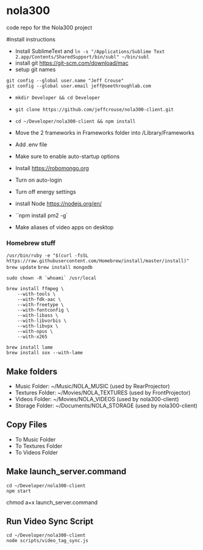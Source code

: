 # nola300
code repo for the Nola300 project


#install instructions
- Install SublimeText and ``ln -s "/Applications/Sublime Text 2.app/Contents/SharedSupport/bin/subl" ~/bin/subl``
- install git https://git-scm.com/download/mac
- setup git names

```
git config --global user.name "Jeff Crouse"
git config --global user.email jeff@seethroughlab.com
```

- ``mkdir Developer && cd Developer``
- ``git clone https://github.com/jeffcrouse/nola300-client.git``
- ``cd ~/Developer/nola300-client && npm install``
- Move the 2 frameworks in Frameworks folder into /Library/Frameworks
- Add .env file

- Make sure to enable auto-startup options
- Install https://robomongo.org
- Turn on auto-login
- Turn off energy settings
- install Node https://nodejs.org/en/
- ``npm install pm2 -g`
- Make aliases of video apps on desktop

### Homebrew stuff
```/usr/bin/ruby -e "$(curl -fsSL https://raw.githubusercontent.com/Homebrew/install/master/install)"```
``brew update``
``brew install mongodb``

``sudo chown -R `whoami` /usr/local``

```
brew install ffmpeg \
    --with-tools \
    --with-fdk-aac \
    --with-freetype \
    --with-fontconfig \
    --with-libass \
    --with-libvorbis \
    --with-libvpx \
    --with-opus \
    --with-x265
```

```
brew install lame
brew install sox --with-lame
```

## Make folders

- Music Folder: ~/Music/NOLA_MUSIC (used by RearProjector)
- Textures Folder: ~/Movies/NOLA_TEXTURES (used by FrontProjector)
- Videos Folder: ~/Movies/NOLA_VIDEOS (used by nola300-client)
- Storage Folder: ~/Documents/NOLA_STORAGE (used by nola300-client)

## Copy Files 

- To Music Folder
- To Textures Folder
- To Videos Folder

## Make launch_server.command

```
cd ~/Developer/nola300-client
npm start
```
chmod a+x launch_server.command




## Run Video Sync Script
```
cd ~/Developer/nola300-client
node scripts/video_tag_sync.js
```

